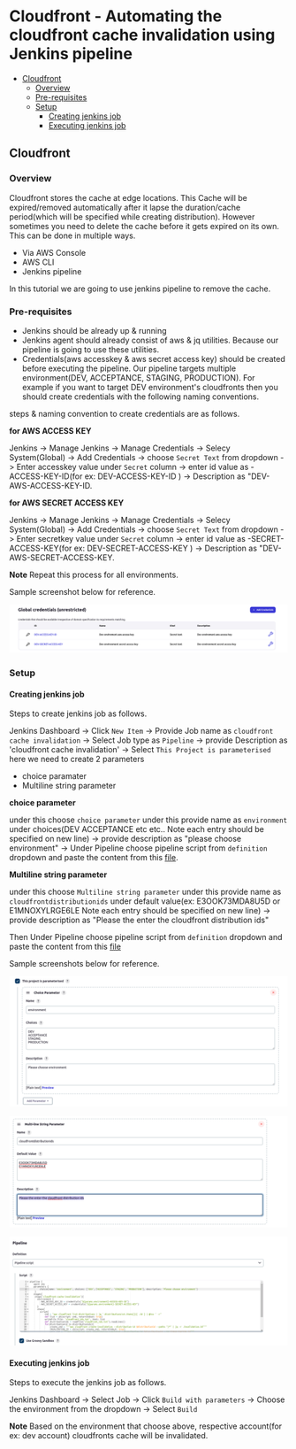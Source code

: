 # Cloudfront - Automating the cloudfront cache invalidation using Jenkins pipeline

- [Cloudfront](#cloudfront)
   - [Overview](#overview)
   - [Pre-requisites](#pre-requisites)
   - [Setup](#setup)
       - [Creating jenkins job](#creating-jenkins-job)
       - [Executing jenkins job](#executing-jenkins-job)
       

## Cloudfront
### Overview

Cloudfront stores the cache at edge locations. This Cache will be expired/removed automatically after it lapse the duration/cache period(which will be specified while creating distribution). However sometimes you need to delete the cache before it gets expired on its own. This can be done in multiple ways.

- Via AWS Console
- AWS CLI
- Jenkins pipeline

In this tutorial we are going to use jenkins pipeline to remove the cache.

### Pre-requisites

- Jenkins should be already up & running
- Jenkins agent should already consist of aws & jq utilities. Because our pipeline is going to use these utilities.
- Credentials(aws accesskey & aws secret access key) should be created before executing the pipeline. Our pipeline targets multiple environment(DEV, ACCEPTANCE, STAGING, PRODUCTION). For example if you want to target DEV environment's cloudfronts then you should create credentials with the following naming conventions.

steps & naming convention to create credentials are as follows.

**for AWS ACCESS KEY**

Jenkins -> Manage Jenkins -> Manage Credentials -> Selecy System(Global) -> Add Credentials -> choose `Secret Text` from dropdown -> Enter accesskey value under `Secret` column -> enter id value as <ENVIRONMENT>-ACCESS-KEY-ID(for ex: DEV-ACCESS-KEY-ID ) -> Description as "DEV-AWS-ACCESS-KEY-ID.

**for AWS SECRET ACCESS KEY**

Jenkins -> Manage Jenkins -> Manage Credentials -> Selecy System(Global) -> Add Credentials -> choose `Secret Text` from dropdown -> Enter secretkey value under `Secret` column -> enter id value as <ENVIRONMENT>-SECRET-ACCESS-KEY(for ex: DEV-SECRET-ACCESS-KEY ) -> Description as "DEV-AWS-SECRET-ACCESS-KEY.

**Note** Repeat this process for all environments.

Sample screenshot below for reference.

![alt text](../img/jenkins-credentials.png)

### Setup

#### Creating jenkins job

Steps to create jenkins job as follows.

Jenkins Dashboard -> Click `New Item` -> Provide Job name as `cloudfront cache invalidation` -> Select Job type as `Pipeline` -> provide Description as 'cloudfront cache invalidation' -> Select `This Project is parameterised` here we need to create 2 parameters

- choice paramater
- Multiline string parameter

**choice parameter**

under this choose `choice parameter` under this provide name as `environment` under choices(DEV ACCEPTANCE etc etc.. Note each entry should be specified on new line) -> provide description as "please choose environment" -> Under Pipeline choose pipeline script from `definition` dropdown and paste the content from this [file](./Jenkinsfile).

**Multiline string parameter**

under this choose `Multiline string parameter` under this provide name as `cloudfrontdistributionids` under default value(ex: E3OOK73MDA8U5D or E1MNOXYLRGE6LE Note each entry should be specified on new line) -> provide description as "Please the enter the cloudfront distribution ids" 

Then Under Pipeline choose pipeline script from `definition` dropdown and paste the content from this [file](./Jenkinsfile)

Sample screenshots below for reference.

![alt text](../img/jenkins-environment-parameters.png)

![alt text](../img/jenkins-multiline-paramater.png)

![alt text](../img/jenkins-pipeline.png)


#### Executing jenkins job

Steps to execute the jenkins job as follows.

Jenkins Dashboard -> Select Job -> Click `Build with parameters` -> Choose the environment from the dropdown -> Select `Build`

**Note** Based on the environment that choose above, respective account(for ex: dev account) cloudfronts cache will be invalidated.